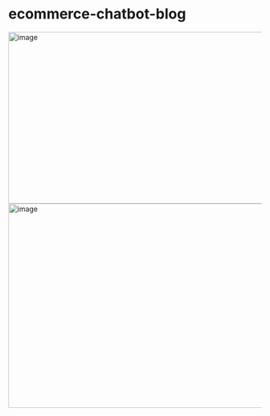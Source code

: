 # ecommerce-chatbot-blog

<img width="946" height="342" alt="image" src="https://github.com/user-attachments/assets/3761bc3f-7022-481d-a062-a80ad11c76bf" />

<img width="944" height="407" alt="image" src="https://github.com/user-attachments/assets/0da4985a-e1b7-4025-8349-3351f26ce516" />

